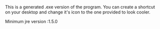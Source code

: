 This is a generated .exe version of the program. You can create a shortcut on your desktop and change it's icon to the one provided to look cooler.

Minimum jre version :1.5.0
